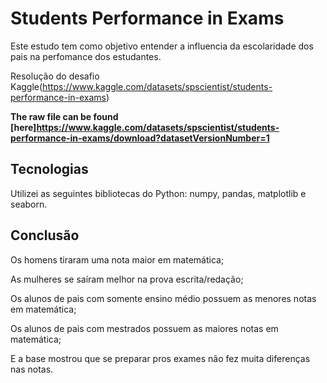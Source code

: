 # Students Performance in Exams


Este estudo tem como objetivo entender a influencia da escolaridade dos pais na perfomance dos estudantes.

Resolução do desafio Kaggle(https://www.kaggle.com/datasets/spscientist/students-performance-in-exams) 

**The raw file can be found [here]https://www.kaggle.com/datasets/spscientist/students-performance-in-exams/download?datasetVersionNumber=1**

## Tecnologias 

Utilizei as seguintes bibliotecas do Python: numpy, pandas, matplotlib e seaborn.

## Conclusão

Os homens tiraram uma nota maior em matemática;

As mulheres se saíram melhor na prova escrita/redação;

Os alunos de pais com somente ensino médio possuem as menores notas em matemática;

Os alunos de pais com mestrados possuem as maiores notas em matemática;

E a base mostrou que se preparar pros exames não fez muita diferenças nas notas.

